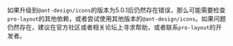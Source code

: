 如果升级到`@ant-design/icons`的版本为5.0.1后仍然存在错误，那么可能需要检查`pro-layout`的其他依赖，或者尝试使用其他版本的`@ant-design/icons`。如果问题仍然存在，建议在官方社区或者相关论坛上寻求帮助，或者联系`pro-layout`的开发者。
